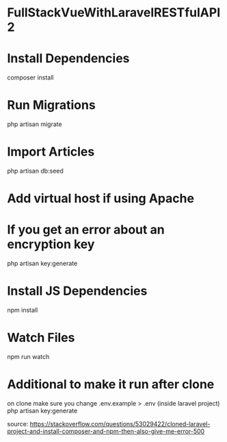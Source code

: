 # FullStackVueWithLaravelRESTfulAPI2


# Install Dependencies
composer install

# Run Migrations
php artisan migrate

# Import Articles
php artisan db:seed

# Add virtual host if using Apache

# If you get an error about an encryption key
php artisan key:generate

# Install JS Dependencies
npm install

# Watch Files
npm run watch


# Additional to make it run after clone
on clone make sure you change .env.example > .env
(inside laravel project) php artisan key:generate

source: https://stackoverflow.com/questions/53029422/cloned-laravel-project-and-install-composer-and-npm-then-also-give-me-error-500
